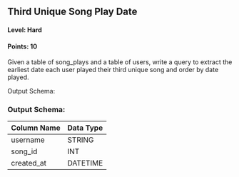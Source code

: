 ## Third Unique Song Play Date

#### Level: Hard  
#### Points: 10  

Given a table of song_plays and a table of users, write a query to extract the earliest date each user played their third unique song and order by date played.

Output Schema:

### Output Schema:  

| Column Name | Data Type |
|-------------|-----------|
| username    | STRING    |
| song_id     | INT       |
| created_at  | DATETIME  |
